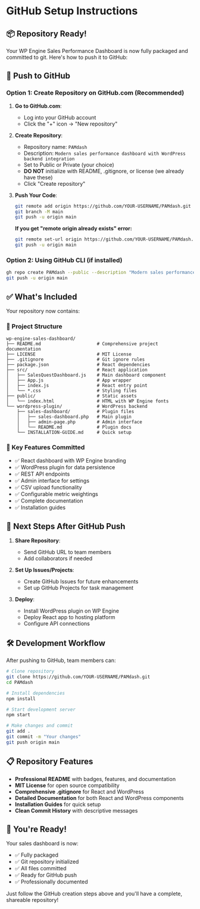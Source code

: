 # GitHub Setup Instructions

## 📦 Repository Ready!

Your WP Engine Sales Performance Dashboard is now fully packaged and committed to git. Here's how to push it to GitHub:

## 🚀 Push to GitHub

### Option 1: Create Repository on GitHub.com (Recommended)

1. **Go to GitHub.com**:
   - Log into your GitHub account
   - Click the "+" icon → "New repository"

2. **Create Repository**:
   - Repository name: `PAMdash`
   - Description: `Modern sales performance dashboard with WordPress backend integration`
   - Set to Public or Private (your choice)
   - **DO NOT** initialize with README, .gitignore, or license (we already have these)
   - Click "Create repository"

3. **Push Your Code**:
   ```bash
   git remote add origin https://github.com/YOUR-USERNAME/PAMdash.git
   git branch -M main
   git push -u origin main
   ```

   **If you get "remote origin already exists" error:**
   ```bash
   git remote set-url origin https://github.com/YOUR-USERNAME/PAMdash.git
   git push -u origin main
   ```

### Option 2: Using GitHub CLI (if installed)

```bash
gh repo create PAMdash --public --description "Modern sales performance dashboard with WordPress backend integration"
git push -u origin main
```

## ✅ What's Included

Your repository now contains:

### 📁 Project Structure
```
wp-engine-sales-dashboard/
├── README.md                     # Comprehensive project documentation
├── LICENSE                       # MIT License
├── .gitignore                    # Git ignore rules
├── package.json                  # React dependencies
├── src/                          # React application
│   ├── SalesQuestDashboard.js    # Main dashboard component
│   ├── App.js                    # App wrapper
│   ├── index.js                  # React entry point
│   └── *.css                     # Styling files
├── public/                       # Static assets
│   └── index.html                # HTML with WP Engine fonts
└── wordpress-plugin/             # WordPress backend
    ├── sales-dashboard/          # Plugin files
    │   ├── sales-dashboard.php   # Main plugin
    │   ├── admin-page.php        # Admin interface
    │   └── README.md             # Plugin docs
    └── INSTALLATION-GUIDE.md     # Quick setup
```

### 🎯 Key Features Committed
- ✅ React dashboard with WP Engine branding
- ✅ WordPress plugin for data persistence
- ✅ REST API endpoints
- ✅ Admin interface for settings
- ✅ CSV upload functionality
- ✅ Configurable metric weightings
- ✅ Complete documentation
- ✅ Installation guides

## 🔄 Next Steps After GitHub Push

1. **Share Repository**:
   - Send GitHub URL to team members
   - Add collaborators if needed

2. **Set Up Issues/Projects**:
   - Create GitHub Issues for future enhancements
   - Set up GitHub Projects for task management

3. **Deploy**:
   - Install WordPress plugin on WP Engine
   - Deploy React app to hosting platform
   - Configure API connections

## 🛠️ Development Workflow

After pushing to GitHub, team members can:

```bash
# Clone repository
git clone https://github.com/YOUR-USERNAME/PAMdash.git
cd PAMdash

# Install dependencies
npm install

# Start development server
npm start

# Make changes and commit
git add .
git commit -m "Your changes"
git push origin main
```

## 📋 Repository Features

- **Professional README** with badges, features, and documentation
- **MIT License** for open source compatibility
- **Comprehensive .gitignore** for React and WordPress
- **Detailed Documentation** for both React and WordPress components
- **Installation Guides** for quick setup
- **Clean Commit History** with descriptive messages

## 🎉 You're Ready!

Your sales dashboard is now:
- ✅ Fully packaged
- ✅ Git repository initialized
- ✅ All files committed
- ✅ Ready for GitHub push
- ✅ Professionally documented

Just follow the GitHub creation steps above and you'll have a complete, shareable repository!
